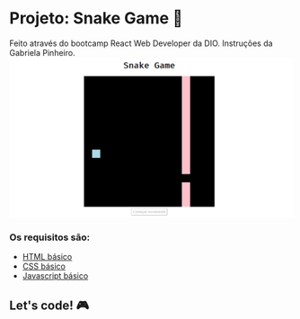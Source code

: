 # Projeto: Snake Game :snake:

Feito através do bootcamp React Web Developer da DIO. Instruções da Gabriela Pinheiro.
![Print da tela](screenshot.png)

### Os requisitos são:

* [HTML básico](https://www.w3schools.com/html/)
* [CSS básico](https://developer.mozilla.org/pt-BR/docs/Web/CSS)
* [Javascript básico](https://developer.mozilla.org/pt-BR/docs/Web/JavaScript)



## Let's code! :video_game:
